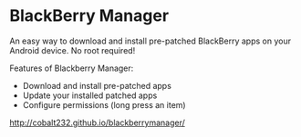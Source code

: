 # BlackBerry Manager
An easy way to download and install pre-patched BlackBerry apps on your Android device. No root required!

Features of Blackberry Manager:
* Download and install pre-patched apps
* Update your installed patched apps
* Configure permissions (long press an item)
 
http://cobalt232.github.io/blackberrymanager/
